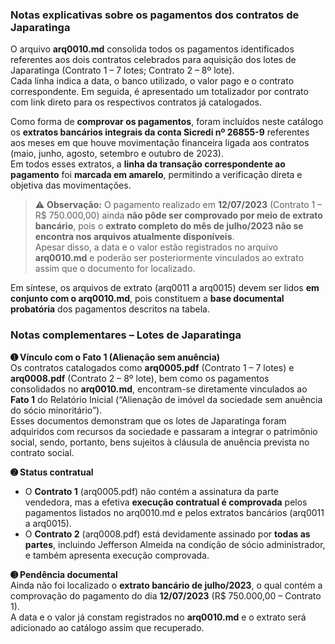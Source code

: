 ### Notas explicativas sobre os pagamentos dos contratos de Japaratinga

O arquivo **arq0010.md** consolida todos os pagamentos identificados referentes aos dois contratos celebrados para aquisição dos lotes de Japaratinga (Contrato 1 – 7 lotes; Contrato 2 – 8º lote).  
Cada linha indica a data, o banco utilizado, o valor pago e o contrato correspondente. Em seguida, é apresentado um totalizador por contrato com link direto para os respectivos contratos já catalogados.

Como forma de **comprovar os pagamentos**, foram incluídos neste catálogo os **extratos bancários integrais da conta Sicredi nº 26855-9** referentes aos meses em que houve movimentação financeira ligada aos contratos (maio, junho, agosto, setembro e outubro de 2023).  
Em todos esses extratos, a **linha da transação correspondente ao pagamento** foi **marcada em amarelo**, permitindo a verificação direta e objetiva das movimentações.

> ⚠️ **Observação:** O pagamento realizado em **12/07/2023** (Contrato 1 – R$ 750.000,00) ainda **não pôde ser comprovado por meio de extrato bancário**, pois o **extrato completo do mês de julho/2023 não se encontra nos arquivos atualmente disponíveis**.  
> Apesar disso, a data e o valor estão registrados no arquivo **arq0010.md** e poderão ser posteriormente vinculados ao extrato assim que o documento for localizado.

Em síntese, os arquivos de extrato (arq0011 a arq0015) devem ser lidos **em conjunto com o arq0010.md**, pois constituem a **base documental probatória** dos pagamentos descritos na tabela.

### Notas complementares – Lotes de Japaratinga

**➊ Vínculo com o Fato 1 (Alienação sem anuência)**  
Os contratos catalogados como **arq0005.pdf** (Contrato 1 – 7 lotes) e **arq0008.pdf** (Contrato 2 – 8º lote), bem como os pagamentos consolidados no **arq0010.md**, encontram-se diretamente vinculados ao **Fato 1** do Relatório Inicial (“Alienação de imóvel da sociedade sem anuência do sócio minoritário”).  
Esses documentos demonstram que os lotes de Japaratinga foram adquiridos com recursos da sociedade e passaram a integrar o patrimônio social, sendo, portanto, bens sujeitos à cláusula de anuência prevista no contrato social.

**➋ Status contratual**  
- O **Contrato 1** (arq0005.pdf) não contém a assinatura da parte vendedora, mas a efetiva **execução contratual é comprovada** pelos pagamentos listados no arq0010.md e pelos extratos bancários (arq0011 a arq0015).  
- O **Contrato 2** (arq0008.pdf) está devidamente assinado por **todas as partes**, incluindo Jefferson Almeida na condição de sócio administrador, e também apresenta execução comprovada.

**➌ Pendência documental**  
Ainda não foi localizado o **extrato bancário de julho/2023**, o qual contém a comprovação do pagamento do dia **12/07/2023** (R$ 750.000,00 – Contrato 1).  
A data e o valor já constam registrados no **arq0010.md** e o extrato será adicionado ao catálogo assim que recuperado.
